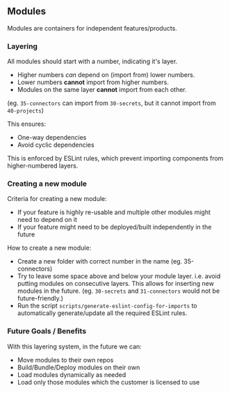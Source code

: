 ## Modules

Modules are containers for independent features/products.

### Layering

All modules should start with a number, indicating it's layer.

- Higher numbers _can_ depend on (import from) lower numbers.
- Lower numbers **cannot** import from higher numbers.
- Modules on the same layer **cannot** import from each other.

(eg. `35-connectors` can import from `30-secrets`, but it cannot import from `40-projects`)

This ensures:

- One-way dependencies
- Avoid cyclic dependencies

This is enforced by ESLint rules, which prevent importing components from higher-numbered layers.

### Creating a new module

Criteria for creating a new module:

- If your feature is highly re-usable and multiple other modules might need to depend on it
- If your feature might need to be deployed/built independently in the future

How to create a new module:

- Create a new folder with correct number in the name (eg. 35-connectors)
- Try to leave some space above and below your module layer. i.e. avoid putting modules on consecutive layers.
  This allows for inserting new modules in the future. (eg. `30-secrets` and `31-connectors` would not be future-friendly.)
- Run the script `scripts/generate-eslint-config-for-imports` to automatically generate/update all the required ESLint rules.

### Future Goals / Benefits

With this layering system, in the future we can:

- Move modules to their own repos
- Build/Bundle/Deploy modules on their own
- Load modules dynamically as needed
- Load only those modules which the customer is licensed to use
